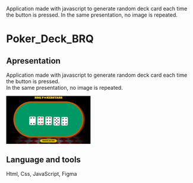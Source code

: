 Application made with javascript to generate random deck card each time the button is pressed. In the same presentation, no image is repeated.
<h1>Poker_Deck_BRQ</h1>
<h2>Apresentation</h2>
<p>Application made with javascript to generate random deck card each time the button is pressed.<br>
In the same presentation, no image is repeated.</p>

<img src = "https://github.com/martimpalmeira/Poker_Deck_BRQ/blob/main/telaPoker.png?raw=true" alt="poker_screen" width="45%" align="center">

<h2>Language and tools</h2>
<p>Html, Css, JavaScript, Figma</p>
